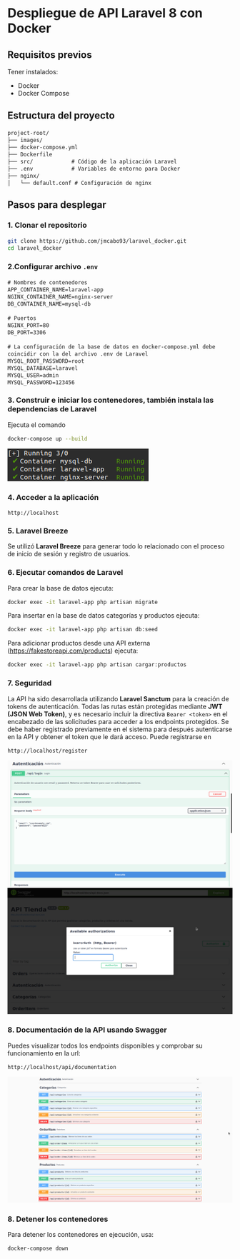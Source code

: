 # Despliegue de API Laravel 8 con Docker

## Requisitos previos

Tener instalados:

- Docker
- Docker Compose

## Estructura del proyecto

```
project-root/
├── images/
├── docker-compose.yml
├── Dockerfile
├── src/            # Código de la aplicación Laravel
├── .env            # Variables de entorno para Docker
├── nginx/
│   └── default.conf # Configuración de nginx
```

## Pasos para desplegar

### 1. Clonar el repositorio

```bash
git clone https://github.com/jmcabo93/laravel_docker.git
cd laravel_docker
```

### 2.Configurar archivo `.env`

```
# Nombres de contenedores
APP_CONTAINER_NAME=laravel-app
NGINX_CONTAINER_NAME=nginx-server
DB_CONTAINER_NAME=mysql-db

# Puertos
NGINX_PORT=80
DB_PORT=3306

# La configuración de la base de datos en docker-compose.yml debe coincidir con la del archivo .env de Laravel
MYSQL_ROOT_PASSWORD=root
MYSQL_DATABASE=laravel
MYSQL_USER=admin
MYSQL_PASSWORD=123456
```

### 3. Construir e iniciar los contenedores, también instala las dependencias de Laravel

Ejecuta el comando 

```bash
docker-compose up --build
```

![JWT](images/servicios.png)

### 4. Acceder a la aplicación

```
http://localhost
```

### 5. Laravel Breeze

Se utilizó **Laravel Breeze** para generar todo lo relacionado con el proceso de inicio de sesión y registro de usuarios.

### 6. Ejecutar comandos de Laravel

Para crear la base de datos ejecuta:
```bash
docker exec -it laravel-app php artisan migrate
```
Para insertar en la base de datos categorías y productos ejecuta:
```bash
docker exec -it laravel-app php artisan db:seed
```
Para adicionar productos desde una API externa (https://fakestoreapi.com/products) ejecuta:
```bash
docker exec -it laravel-app php artisan cargar:productos
```

### 7. Seguridad

La API ha sido desarrollada utilizando **Laravel Sanctum** para la creación de tokens de autenticación. Todas las rutas están protegidas mediante **JWT (JSON Web Token)**, y es necesario incluir la directiva `Bearer <token>` en el encabezado de las solicitudes para acceder a los endpoints protegidos.
Se debe haber registrado previamente en el sistema para después autenticarse en la API y obtener el token que le dará acceso.
Puede registrarse en 
```
http://localhost/register
```

![JWT](images/login.png)
![JWT](images/bearer.png)

### 8. Documentación de la API usando Swagger

Puedes visualizar todos los endpoints disponibles y comprobar su funcionamiento en la url:

```
http://localhost/api/documentation
```
![JWT](images/todas.png)



### 8. Detener los contenedores

Para detener los contenedores en ejecución, usa:

```bash
docker-compose down
```
